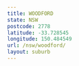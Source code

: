 ```yaml
---
title: WOODFORD
state: NSW
postcode: 2778
latitude: -33.728545
longitude: 150.484549
url: /nsw/woodford/
layout: suburb
---
```

